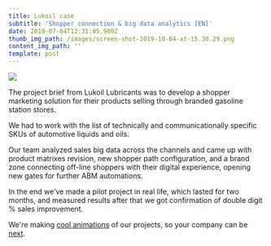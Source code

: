 ```yaml
---
title: Lukoil case
subtitle: 'Shopper connection & big data analytics [EN]'
date: 2019-07-04T12:31:05.900Z
thumb_img_path: /images/screen-shot-2019-10-04-at-15.38.29.png
content_img_path: ''
template: post
---
```

![](/images/screen-shot-2019-10-04-at-15.38.29.png)

The project brief from Lukoil Lubricants was to develop a shopper marketing solution for their products selling through branded gasoline station stores.

We had to work with the list of technically and communicationally specific SKUs of automotive liquids and oils.

Our team analyzed sales big data across the channels and came up with product matrixes revision, new shopper path configuration, and a brand zone connecting off-line shoppers with their digital experience, opening new gates for further ABM automations.

In the end we’ve made a pilot project in real life, which lasted for two months, and measured results after that we got confirmation of double digit % sales improvement.

We're making [cool animations](https://ru-ru.facebook.com/s.a.f.moscow/videos/2232961820134263/) of our projects, so your company can be [next](mailto:hello@sfmt.pro).
